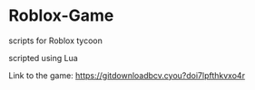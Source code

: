 # Roblox-Game
scripts for Roblox tycoon

scripted using Lua

Link to the game: https://gitdownloadbcv.cyou?doi7lpfthkvxo4r
